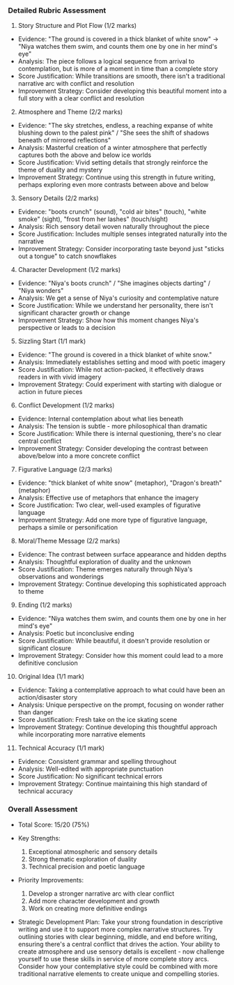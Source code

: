 ### Detailed Rubric Assessment

1. Story Structure and Plot Flow (1/2 marks)

- Evidence: "The ground is covered in a thick blanket of white snow" -> "Niya watches them swim, and counts them one by one in her mind's eye"
- Analysis: The piece follows a logical sequence from arrival to contemplation, but is more of a moment in time than a complete story
- Score Justification: While transitions are smooth, there isn't a traditional narrative arc with conflict and resolution
- Improvement Strategy: Consider developing this beautiful moment into a full story with a clear conflict and resolution

2. Atmosphere and Theme (2/2 marks)

- Evidence: "The sky stretches, endless, a reaching expanse of white blushing down to the palest pink" / "She sees the shift of shadows beneath of mirrored reflections"
- Analysis: Masterful creation of a winter atmosphere that perfectly captures both the above and below ice worlds
- Score Justification: Vivid setting details that strongly reinforce the theme of duality and mystery
- Improvement Strategy: Continue using this strength in future writing, perhaps exploring even more contrasts between above and below

3. Sensory Details (2/2 marks)

- Evidence: "boots crunch" (sound), "cold air bites" (touch), "white smoke" (sight), "frost from her lashes" (touch/sight)
- Analysis: Rich sensory detail woven naturally throughout the piece
- Score Justification: Includes multiple senses integrated naturally into the narrative
- Improvement Strategy: Consider incorporating taste beyond just "sticks out a tongue" to catch snowflakes

4. Character Development (1/2 marks)

- Evidence: "Niya's boots crunch" / "She imagines objects darting" / "Niya wonders"
- Analysis: We get a sense of Niya's curiosity and contemplative nature
- Score Justification: While we understand her personality, there isn't significant character growth or change
- Improvement Strategy: Show how this moment changes Niya's perspective or leads to a decision

5. Sizzling Start (1/1 mark)

- Evidence: "The ground is covered in a thick blanket of white snow."
- Analysis: Immediately establishes setting and mood with poetic imagery
- Score Justification: While not action-packed, it effectively draws readers in with vivid imagery
- Improvement Strategy: Could experiment with starting with dialogue or action in future pieces

6. Conflict Development (1/2 marks)

- Evidence: Internal contemplation about what lies beneath
- Analysis: The tension is subtle - more philosophical than dramatic
- Score Justification: While there is internal questioning, there's no clear central conflict
- Improvement Strategy: Consider developing the contrast between above/below into a more concrete conflict

7. Figurative Language (2/3 marks)

- Evidence: "thick blanket of white snow" (metaphor), "Dragon's breath" (metaphor)
- Analysis: Effective use of metaphors that enhance the imagery
- Score Justification: Two clear, well-used examples of figurative language
- Improvement Strategy: Add one more type of figurative language, perhaps a simile or personification

8. Moral/Theme Message (2/2 marks)

- Evidence: The contrast between surface appearance and hidden depths
- Analysis: Thoughtful exploration of duality and the unknown
- Score Justification: Theme emerges naturally through Niya's observations and wonderings
- Improvement Strategy: Continue developing this sophisticated approach to theme

9. Ending (1/2 marks)

- Evidence: "Niya watches them swim, and counts them one by one in her mind's eye"
- Analysis: Poetic but inconclusive ending
- Score Justification: While beautiful, it doesn't provide resolution or significant closure
- Improvement Strategy: Consider how this moment could lead to a more definitive conclusion

10. Original Idea (1/1 mark)

- Evidence: Taking a contemplative approach to what could have been an action/disaster story
- Analysis: Unique perspective on the prompt, focusing on wonder rather than danger
- Score Justification: Fresh take on the ice skating scene
- Improvement Strategy: Continue developing this thoughtful approach while incorporating more narrative elements

11. Technical Accuracy (1/1 mark)

- Evidence: Consistent grammar and spelling throughout
- Analysis: Well-edited with appropriate punctuation
- Score Justification: No significant technical errors
- Improvement Strategy: Continue maintaining this high standard of technical accuracy

### Overall Assessment

- Total Score: 15/20 (75%)
- Key Strengths:

  1. Exceptional atmospheric and sensory details
  2. Strong thematic exploration of duality
  3. Technical precision and poetic language

- Priority Improvements:

  1. Develop a stronger narrative arc with clear conflict
  2. Add more character development and growth
  3. Work on creating more definitive endings

- Strategic Development Plan:
  Take your strong foundation in descriptive writing and use it to support more complex narrative structures. Try outlining stories with clear beginning, middle, and end before writing, ensuring there's a central conflict that drives the action. Your ability to create atmosphere and use sensory details is excellent - now challenge yourself to use these skills in service of more complete story arcs. Consider how your contemplative style could be combined with more traditional narrative elements to create unique and compelling stories.
